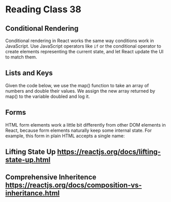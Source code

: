 # Reading Class 38

## Conditional Rendering

Conditional rendering in React works the same way conditions work in JavaScript. Use JavaScript operators like `if` or the conditional operator to create elements representing the current state, and let React update the UI to match them.

## Lists and Keys

Given the code below, we use the map() function to take an array of numbers and double their values. We assign the new array returned by map() to the variable doubled and log it.

## Forms

HTML form elements work a little bit differently from other DOM elements in React, because form elements naturally keep some internal state. For example, this form in plain HTML accepts a single name:

## Lifting State Up  https://reactjs.org/docs/lifting-state-up.html

## Comprehensive Inheritence   https://reactjs.org/docs/composition-vs-inheritance.html